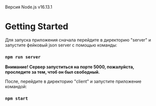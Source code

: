 Версия Node.js v16.13.1

# Getting Started

Для запуска приложения сначала перейдите в директорию "server" и запустите фейковый json server  с помощью команды:

### `npm run server`
**Внимание! Сервер запуститься на порте 5000, пожалуйста, проследите за тем, чтоб он был свободный.**


После, перейдите в директорию "client" и запустите приложение командой:

### `npm start`